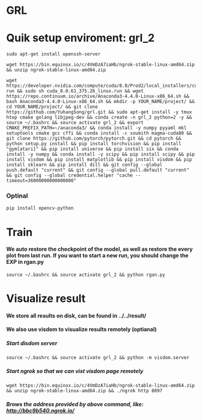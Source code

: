 # GRL

# Quik setup enviroment: grl_2
```
sudo apt-get install openssh-server
```
```
wget https://bin.equinox.io/c/4VmDzA7iaHb/ngrok-stable-linux-amd64.zip && unzip ngrok-stable-linux-amd64.zip
```
```
wget https://developer.nvidia.com/compute/cuda/8.0/Prod2/local_installers/cuda_8.0.61_375.26_linux-run && sudo sh cuda_8.0.61_375.26_linux.run && wget https://repo.continuum.io/archive/Anaconda3-4.4.0-Linux-x86_64.sh && bash Anaconda3-4.4.0-Linux-x86_64.sh && mkdir -p YOUR_NAME/project/ && cd YOUR_NAME/project/ && git clone https://github.com/YuhangSong/grl.git && sudo apt-get install -y tmux htop cmake golang libjpeg-dev && conda create -n grl_2 python=2 -y && source ~/.bashrc && source activate grl_2 && export CMAKE_PREFIX_PATH=~/anaconda3/ && conda install -y numpy pyyaml mkl setuptools cmake gcc cffi && conda install -c soumith magma-cuda80 && git clone https://github.com/pytorch/pytorch.git && cd pytorch && python setup.py install && pip install torchvision && pip install "gym[atari]" && pip install universe && pip install six && conda install -y numpy && conda install -y scipy && pip install scipy && pip install visdom && pip install matplotlib && pip install visdom && pip install sklearn && pip install dill && git config --global push.default "current" && git config --global pull.default "current" && git config --global credential.helper "cache --timeout=36000000000000000"
```
### Optinal
```
pip install opencv-python
```

# Train
#### We auto restore the checkpoint of the model, as well as restore the every plot from last run. If you want to start a new run, you should change the EXP in rgan.py
```
source ~/.bashrc && source activate grl_2 && python rgan.py
```

# Visualize result
#### We store all results on disk, can be found in ../../result/
#### We also use visdom to visualize results remotely (optianal)
##### Start disdom server
```
source ~/.bashrc && source activate grl_2 && python -m visdom.server
```
##### Start ngrok so that we can vist visdom page remotely
```
wget https://bin.equinox.io/c/4VmDzA7iaHb/ngrok-stable-linux-amd64.zip && unzip ngrok-stable-linux-amd64.zip && ./ngrok http 8097
```
##### Brows the address provided by above command, like: http://bbc9b540.ngrok.io/

